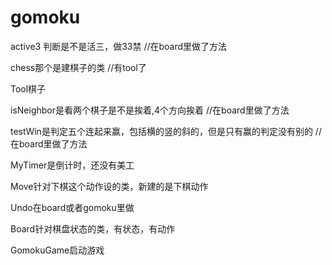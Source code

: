 # gomoku
active3 判断是不是活三，做33禁
//在board里做了方法

chess那个是建棋子的类
//有tool了

Tool棋子

isNeighbor是看两个棋子是不是挨着,4个方向挨着
//在board里做了方法

testWin是判定五个连起来赢，包括横的竖的斜的，但是只有赢的判定没有别的
//在board里做了方法

MyTimer是倒计时，还没有美工

Move针对下棋这个动作设的类，新建的是下棋动作

Undo在board或者gomoku里做

Board针对棋盘状态的类，有状态，有动作

GomokuGame启动游戏
